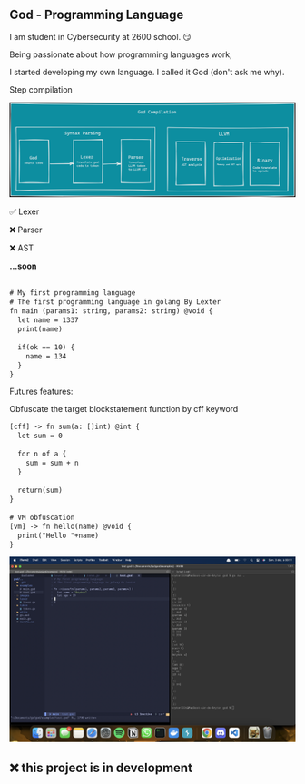 ## God - Programming Language

I am student in Cybersecurity at 2600 school. 😏

Being passionate about how programming languages work, 

I started developing my own language. I called it God (don't ask me why).


Step compilation

![schema](images/schema_god_compilation.png)

✅  Lexer

❌ Parser

❌ AST

**...soon**



```god

# My first programming language
# The first programming language in golang By Lexter
fn main (params1: string, params2: string) @void {
  let name = 1337
  print(name)

  if(ok == 10) {
    name = 134
  }
}
```


Futures features:

Obfuscate the target blockstatement function by cff keyword

```god
[cff] -> fn sum(a: []int) @int {
  let sum = 0

  for n of a {
    sum = sum + n
  }
  
  return(sum)
}

# VM obfuscation
[vm] -> fn hello(name) @void {
  print("Hello "+name)
}

```


![Tokenization](images/screen1.png)


## ❌ this project is in development
